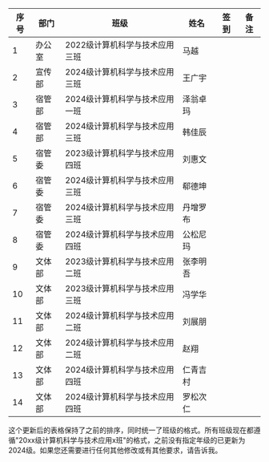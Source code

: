 | 序号 | 部门 | 班级 | 姓名 | 签到 | 备注 |
|------|------|------|------|------|------|
| 1 | 办公室 | 2022级计算机科学与技术应用三班 | 马越 | | |
| 2 | 宣传部 | 2024级计算机科学与技术应用三班 | 王广宇 | | |
| 3 | 宿管部 | 2024级计算机科学与技术应用一班 | 泽翁卓玛 | | |
| 4 | 宿管部 | 2024级计算机科学与技术应用三班 | 韩佳辰 | | |
| 5 | 宿管委 | 2023级计算机科学与技术应用四班 | 刘惠文 | | |
| 6 | 宿管委 | 2024级计算机科学与技术应用三班 | 郗德坤 | | |
| 7 | 宿管委 | 2024级计算机科学与技术应用三班 | 丹增罗布 | | |
| 8 | 宿管委 | 2024级计算机科学与技术应用四班 | 公松尼玛 | | |
| 9 | 文体部 | 2023级计算机科学与技术应用二班 | 张李明吾 | | |
| 10 | 文体部 | 2023级计算机科学与技术应用三班 | 冯学华 | | |
| 11 | 文体部 | 2024级计算机科学与技术应用二班 | 刘展朋 | | |
| 12 | 文体部 | 2024级计算机科学与技术应用二班 | 赵翔 | | |
| 13 | 文体部 | 2024级计算机科学与技术应用四班 | 仁青吉村 | | |
| 14 | 文体部 | 2024级计算机科学与技术应用四班 | 罗松次仁 | | |

这个更新后的表格保持了之前的排序，同时统一了班级的格式。所有班级现在都遵循"20xx级计算机科学与技术应用x班"的格式，之前没有指定年级的已更新为2024级。如果您还需要进行任何其他修改或有其他要求，请告诉我。
